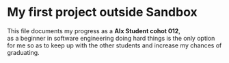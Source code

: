 <DOCTYPE html>
<html lang="en">
<header>
<title align="center"> Using Virtual Machine </title>
</header>
<body>
<h1> My first project outside Sandbox</h1>
<p>This file documents my progress as a <strong>Alx Student cohot 012</strong>,</br>as a beginner in software engineering doing hard things is the only option for me so as to keep up with the other students and increase my chances of graduating. </p>
</body>
</html>
